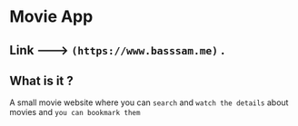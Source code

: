 # Movie App

## Link ---> `(https://www.basssam.me)` .

## What is it ?

A small movie website where you can `search` and `watch the details` about movies and `you can bookmark them  `
